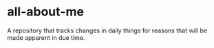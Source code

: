 # all-about-me
A repository that tracks changes in daily things for reasons that will be made apparent in due time.
